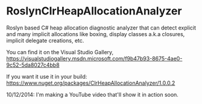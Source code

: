 RoslynClrHeapAllocationAnalyzer
===============================

Roslyn based C# heap allocation diagnostic analyzer that can detect explicit and many implicit allocations like boxing, display classes a.k.a closures, implicit delegate creations, etc.

You can find it on the Visual Studio Gallery, https://visualstudiogallery.msdn.microsoft.com/f9b47b93-8675-4ae0-9c52-5da8027c4bb8

If you want it use it in your build: https://www.nuget.org/packages/ClrHeapAllocationAnalyzer/1.0.0.2

10/12/2014: I'm making a YouTube video that'll show it in action soon.